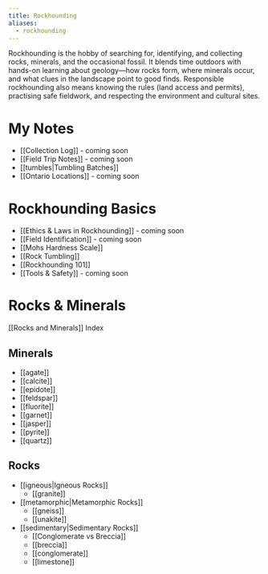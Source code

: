 ```yaml
---
title: Rockhounding
aliases:
  - rockhounding
---
```

Rockhounding is the hobby of searching for, identifying, and collecting rocks, minerals, and the occasional fossil. It blends time outdoors with hands-on learning about geology—how rocks form, where minerals occur, and what clues in the landscape point to good finds. Responsible rockhounding also means knowing the rules (land access and permits), practising safe fieldwork, and respecting the environment and cultural sites.

# My Notes
- [[Collection Log]] - coming soon
- [[Field Trip Notes]] - coming soon
- [[tumbles|Tumbling Batches]] 
- [[Ontario Locations]] - coming soon
# Rockhounding Basics
- [[Ethics & Laws in Rockhounding]] - coming soon
- [[Field Identification]] - coming soon
- [[Mohs Hardness Scale]]
- [[Rock Tumbling]]
- [[Rockhounding 101]]
- [[Tools & Safety]] - coming soon

# Rocks & Minerals
[[Rocks and Minerals]] Index

## Minerals
- [[agate]]
- [[calcite]]
- [[epidote]]
- [[feldspar]]
- [[fluorite]]
- [[garnet]]
- [[jasper]]
- [[pyrite]]
- [[quartz]]

## Rocks
- [[igneous|Igneous Rocks]]
	- [[granite]]
- [[metamorphic|Metamorphic Rocks]]
	- [[gneiss]]
	- [[unakite]]
- [[sedimentary|Sedimentary Rocks]]
	- [[Conglomerate vs Breccia]]
	- [[breccia]]
	- [[conglomerate]]
	- [[limestone]]

